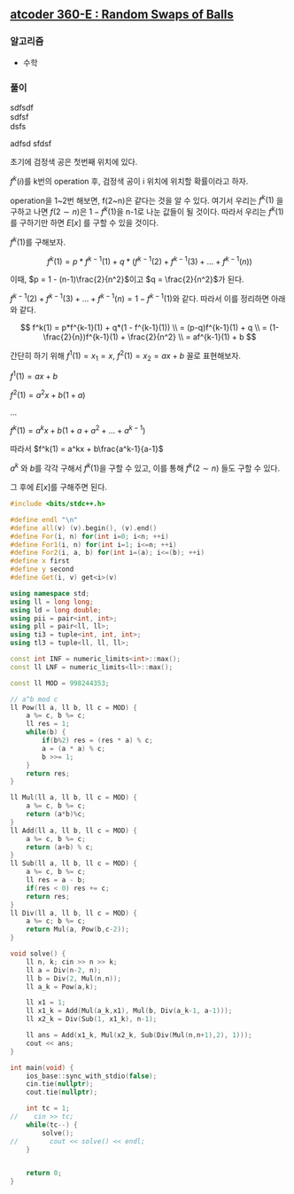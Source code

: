 ## [atcoder 360-E : Random Swaps of Balls](https://atcoder.jp/contests/abc360/tasks/abc360_e)

### 알고리즘

- 수학

### 풀이

sdfsdf  
sdfsf  
dsfs  

adfsd
sfdsf


초기에 검정색 공은 첫번째 위치에 있다.

$f^k(i)$를 k번의 operation 후, 검정색 공이 i 위치에 위치할 확률이라고 하자.

operation을 1~2번 해보면, f(2\~n)은 같다는 것을 알 수 있다.
여기서 우리는 $f^k(1)$ 을 구하고 나면 $f(2 \sim n)$은 $1-f^k(1)$을 n-1로 나눈 값들이 될 것이다.
따라서 우리는 $f^k(1)$를 구하기만 하면 $E[x]$ 를 구할 수 있을 것이다.

$f^k(1)$를 구해보자.

$$
f^k(1) = p*f^{k-1}(1) + q*(f^{k-1}(2) + f^{k-1}(3) + ... + f^{k-1}(n))
$$

이때, $p = 1 - (n-1)\frac{2}{n^2}$이고 $q = \frac{2}{n^2}$가 된다.

$f^{k-1}(2) + f^{k-1}(3) + ... + f^{k-1}(n) = 1 - f^{k-1}(1)$와 같다.
따라서 이를 정리하면 아래와 같다.

$$
f^k(1) = p*f^{k-1}(1) + q*(1 - f^{k-1}(1)) \\
       = (p-q)f^{k-1}(1)  + q \\
= (1-\frac{2}{n})f^{k-1}(1) + \frac{2}{n^2} \\
= af^{k-1}(1) + b
$$

간단히 하기 위해 $f^1(1) = x_1 = x$, $f^2(1) = x_2 = ax + b$ 꼴로 표현해보자.

$f^{1}(1) = ax + b$

$f^2(1) = a^2x + b(1+a)$

...

$f^k(1) = a^kx + b(1+a+a^2+...+a^{k-1})$

따라서 $f^k(1) = a^kx + b\frac{a^k-1}{a-1}$

$a^k$ 와 $b$를 각각 구해서 $f^k(1)$을 구할 수 있고, 이를 통해 $f^k(2 \sim n)$ 들도 구할 수 있다.

그 후에 $E[x]$를 구해주면 된다.


```cpp
#include <bits/stdc++.h>

#define endl "\n"
#define all(v) (v).begin(), (v).end()
#define For(i, n) for(int i=0; i<n; ++i)
#define For1(i, n) for(int i=1; i<=n; ++i)
#define For2(i, a, b) for(int i=(a); i<=(b); ++i)
#define x first
#define y second
#define Get(i, v) get<i>(v)

using namespace std;
using ll = long long;
using ld = long double;
using pii = pair<int, int>;
using pll = pair<ll, ll>;
using ti3 = tuple<int, int, int>;
using tl3 = tuple<ll, ll, ll>;

const int INF = numeric_limits<int>::max();
const ll LNF = numeric_limits<ll>::max();

const ll MOD = 998244353;

// a^b mod c
ll Pow(ll a, ll b, ll c = MOD) {
    a %= c, b %= c;
    ll res = 1;
    while(b) {
        if(b%2) res = (res * a) % c;
        a = (a * a) % c;
        b >>= 1;
    }
    return res;
}

ll Mul(ll a, ll b, ll c = MOD) {
    a %= c, b %= c;
    return (a*b)%c;
}
ll Add(ll a, ll b, ll c = MOD) {
    a %= c, b %= c;
    return (a+b) % c;
}
ll Sub(ll a, ll b, ll c = MOD) {
    a %= c, b %= c;
    ll res = a - b;
    if(res < 0) res += c;
    return res;
}
ll Div(ll a, ll b, ll c = MOD) {
    a %= c; b %= c;
    return Mul(a, Pow(b,c-2));
}

void solve() {
    ll n, k; cin >> n >> k;
    ll a = Div(n-2, n);
    ll b = Div(2, Mul(n,n));
    ll a_k = Pow(a,k);

    ll x1 = 1;
    ll x1_k = Add(Mul(a_k,x1), Mul(b, Div(a_k-1, a-1)));
    ll x2_k = Div(Sub(1, x1_k), n-1);

    ll ans = Add(x1_k, Mul(x2_k, Sub(Div(Mul(n,n+1),2), 1)));
    cout << ans;
}

int main(void) {
    ios_base::sync_with_stdio(false);
    cin.tie(nullptr);
    cout.tie(nullptr);

    int tc = 1;
//    cin >> tc;
    while(tc--) {
        solve();
//        cout << solve() << endl;
    }


    return 0;
}
```
